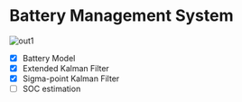 # Battery Management System

![out1](https://user-images.githubusercontent.com/56114938/195864885-45188bf7-34ca-4940-b756-6dcf2d39209e.jpg)

- [x] Battery Model
- [x] Extended Kalman Filter
- [x] Sigma-point Kalman Filter
- [ ] SOC estimation
